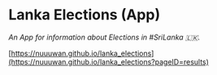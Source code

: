 # Lanka Elections (App)

*An App for information about Elections in #SriLanka 🇱🇰.*

[https://nuuuwan.github.io/lanka_elections](https://nuuuwan.github.io/lanka_elections?pageID=results)
